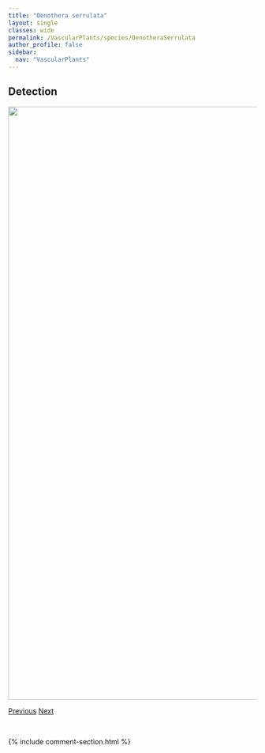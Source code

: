 ```yaml
---
title: "Oenothera serrulata"
layout: single
classes: wide
permalink: /VascularPlants/species/OenotheraSerrulata
author_profile: false
sidebar:
  nav: "VascularPlants"
---
```


<h2>Detection</h2>

<a href="https://drive.google.com/uc?export=view&id=1XT21UZXuxpFSHL4J08Us6jhzswdBpYuT">
<img src="https://drive.google.com/uc?export=view&id=1XT21UZXuxpFSHL4J08Us6jhzswdBpYuT" height = "1200" width = "800">
</a>


<a href="/DevelopmentWebsite/VascularPlants/species/OenotheraNuttallii" class="pagination--pager" title="Oenothera nuttallii">Previous</a> <a href="/DevelopmentWebsite/VascularPlants/species/OenotheraSuffrutescens" class="pagination--pager" title="Scarlet Butterflyweed">Next</a>

<p>&nbsp;</p>

{% include comment-section.html %}
